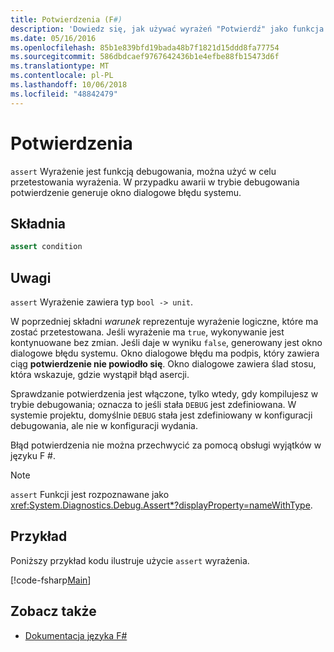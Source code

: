 ```yaml
---
title: Potwierdzenia (F#)
description: 'Dowiedz się, jak używać wyrażeń "Potwierdź" jako funkcja debugowania do testowania wyrażenia w języku programowania F #.'
ms.date: 05/16/2016
ms.openlocfilehash: 85b1e839bfd19bada48b7f1821d15ddd8fa77754
ms.sourcegitcommit: 586dbdcaef9767642436b1e4efbe88fb15473d6f
ms.translationtype: MT
ms.contentlocale: pl-PL
ms.lasthandoff: 10/06/2018
ms.locfileid: "48842479"
---
```

# <a name="assertions"></a>Potwierdzenia

`assert` Wyrażenie jest funkcją debugowania, można użyć w celu przetestowania wyrażenia. W przypadku awarii w trybie debugowania potwierdzenie generuje okno dialogowe błędu systemu.

## <a name="syntax"></a>Składnia

```fsharp
assert condition
```

## <a name="remarks"></a>Uwagi

`assert` Wyrażenie zawiera typ `bool -> unit`.

W poprzedniej składni *warunek* reprezentuje wyrażenie logiczne, które ma zostać przetestowana. Jeśli wyrażenie ma `true`, wykonywanie jest kontynuowane bez zmian. Jeśli daje w wyniku `false`, generowany jest okno dialogowe błędu systemu. Okno dialogowe błędu ma podpis, który zawiera ciąg **potwierdzenie nie powiodło się**. Okno dialogowe zawiera ślad stosu, która wskazuje, gdzie wystąpił błąd asercji.

Sprawdzanie potwierdzenia jest włączone, tylko wtedy, gdy kompilujesz w trybie debugowania; oznacza to jeśli stała `DEBUG` jest zdefiniowana. W systemie projektu, domyślnie `DEBUG` stała jest zdefiniowany w konfiguracji debugowania, ale nie w konfiguracji wydania.

Błąd potwierdzenia nie można przechwycić za pomocą obsługi wyjątków w języku F #.

>[!NOTE]
`assert` Funkcji jest rozpoznawane jako <xref:System.Diagnostics.Debug.Assert*?displayProperty=nameWithType>.

## <a name="example"></a>Przykład

Poniższy przykład kodu ilustruje użycie `assert` wyrażenia.

[!code-fsharp[Main](../../../samples/snippets/fsharp/lang-ref-2/snippet5401.fs)]

## <a name="see-also"></a>Zobacz także

- [Dokumentacja języka F#](index.md)
